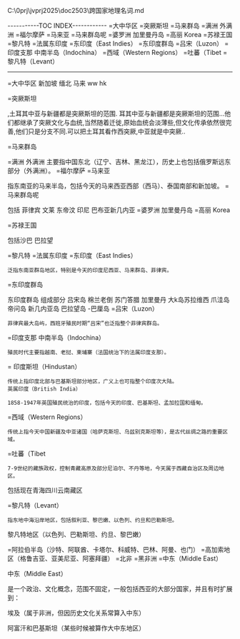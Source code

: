 
C:\0prj\jvprj2025\doc2503\跨国家地理名词.md

-----------TOC INDEX------------
=大中华区
=突厥斯坦
=马来群岛
=满洲 外满洲
=福尔摩萨
=马来亚
=马来群岛呢
=婆罗洲 加里曼丹岛
=高丽 Korea
=苏禄王国
=黎凡特
=法属东印度
=东印度（East Indies）
=东印度群岛
=吕宋（Luzon）
=印度支那    中南半岛（Indochina）
=西域（Western Regions）
=吐蕃（Tibet
=黎凡特（Levant）

---------------------------

=大中华区 
新加坡 缅北 马来 ww hk


=突厥斯坦

,土耳其中亚与新疆都是突厥斯坦的范围.
耳其中亚与新疆都是突厥斯坦的范围...他们都继承了突厥文化与血统,当然随着迁徙,原始血统会淡薄些,但文化传承依然很完善,他们只是分支不同.可以把土耳其看作西突厥,中亚就是中突厥..


=马来群岛


=满洲 外满洲
主要指中国东北（辽宁、吉林、黑龙江），历史上也包括俄罗斯远东部分（外满洲）。
=福尔摩萨
=马来亚

指东南亚的马来半岛，包括今天的马来西亚西部（西马）、泰国南部和新加坡。
=马来群岛呢

包括 菲律宾  文莱 东帝汶 印尼 巴布亚新几内亚
=婆罗洲 加里曼丹岛
=高丽 Korea

=苏禄王国

包括沙巴 巴拉望 

=黎凡特
=法属东印度
=东印度（East Indies）

    泛指东南亚群岛地区，特别是今天的印度尼西亚、马来群岛、菲律宾。
=东印度群岛

东印度群岛  组成部分 吕宋岛 棉兰老倒 苏门答腊 加里曼丹 大k岛苏拉维西  爪洼岛 帝问岛  新几内亚岛 巴拉望岛 -巴厘岛
=吕宋（Luzon）

    菲律宾最大岛屿，西班牙殖民时期“吕宋”也泛指整个菲律宾群岛。

=印度支那    中南半岛（Indochina）

    殖民时代主要指越南、老挝、柬埔寨（法国统治下的法属印度支那）。

 = 印度斯坦（Hindustan）

    传统上指印度北部与巴基斯坦部分地区，广义上也可指整个印度次大陆。
    英属印度（British India）

    1858-1947年英国殖民统治的印度，包括今天的印度、巴基斯坦、孟加拉国和缅甸。
=西域（Western Regions）

    传统上指今天中国新疆及中亚诸国（哈萨克斯坦、乌兹别克斯坦等），是古代丝绸之路的重要区域。

=吐蕃（Tibet

    7-9世纪的藏族政权，控制青藏高原及部分尼泊尔、不丹等地，今天属于西藏自治区及周边地区。
包括现在青海四川云南藏区

=黎凡特（Levant）

    指东地中海沿岸地区，包括叙利亚、黎巴嫩、以色列、约旦和巴勒斯坦。
黎凡特地区（以色列、巴勒斯坦、约旦、黎巴嫩）

=阿拉伯半岛（沙特、阿联酋、卡塔尔、科威特、巴林、阿曼、也门）
=高加索地区（格鲁吉亚、亚美尼亚、阿塞拜疆）
=北非
=黑非洲
=中东（Middle East）

中东（Middle East）

是一个政治、文化概念，范围不固定，一般包括西亚的大部分国家，并且有时扩展到：

埃及（属于非洲，但因历史文化关系常算入中东）

阿富汗和巴基斯坦（某些时候被算作大中东地区）

